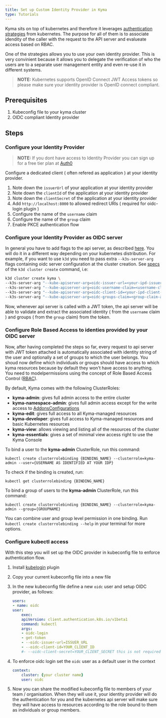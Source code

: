 ```yaml
---
title: Set up Custom Identity Provider in Kyma
type: Tutorials
---
```


Kyma sits on top of kubernetes and therefore it leverages [authentication strategies](https://kubernetes.io/docs/reference/access-authn-authz/authentication/) from kubernetes. The purpose for all of them is to associate idendity of the caller with the request to the API server and evalueate access based on RBAC.

One of the strategies allows you to use your own identity provider. This is very convinient because it allows you to delegate the verification of who the users are to a separate user management entity and even re-use it in different systems.

> **NOTE:** Kubernetes supports OpenID Connect JWT Access tokens so please make sure your identity provider is OpenID connect compliant.

## Prerequisites

1. Kubeconfig file to your kyma cluster
2. OIDC compliant Identity provider

## Steps

### Configure your Identity Provider

> **NOTE:** If you dont have access to Identity Provider you can sign up for a free tier plan at [Auth0](https://auth0.com/)

Configure a dedicated client ( often refered as application ) at your identity provider.

1. Note down the `issuerUrl` of your application at your identity provider
2. Note down the `clientId` of the application at your identity provider
3. Note down the `clientSecret` of the application at your identity provider
4. Add `http://localhost:8000` to allowed redirect URIs ( required for oidc-login plugin )
5. Configure the name of the `username` claim
6. Configure the name of the `group` claim
7. Enable PKCE authentication flow 

### Configure your Identity Provider as OIDC server

In general you have to add flags to the api server, as described [here](https://kubernetes.io/docs/reference/access-authn-authz/authentication/#configuring-the-api-server). You will do it in a different way depending on your kubernetes distribution.
For example, if you want to use `k3d` you need to pass extra `--k3s-server-arg` flags containing oidc server configuration at the cluster creation. See [specs](https://k3d.io/usage/commands/k3d_cluster_create/) of the `k3d cluster create` command, i.e:

```bash
k3d cluster create kyma \
--k3s-server-arg "--kube-apiserver-arg=oidc-issuer-url=<your-ipd-issuer-url>" \
--k3s-server-arg "--kube-apiserver-arg=oidc-username-claim=<username-claim-at-your-ipd>" \
--k3s-server-arg "--kube-apiserver-arg=oidc-client-id=<your-ipd-client-id>" \
--k3s-server-arg "--kube-apiserver-arg=oidc-groups-claim=<group-claim-at-your-ipd>" \
```

Now, whenever api server is called with a JWT token, the api server will be able to validate and extract the associated identity ( from the `username` claim ) and groups ( from the `group` claim) from the token.


### Configure Role Based Access to identies provided by your OIDC server

Now, after having completed the steps so far, every request to api server with JWT token attached is automatically associated with identity string of the user and optionally a set of groups to which the user belongs. You shoud now define which individuals or groups should have access to which kyma resources because by default they won't have access to anything. You need to modelpermissions using the concept of Role Based Access Control ([RBAC](https://kubernetes.io/docs/reference/access-authn-authz/rbac/)).

By default, Kyma comes with the following ClusterRoles:

- **kyma-admin**: gives full admin access to the entire cluster
- **kyma-namespace-admin**: gives full admin access except for the write access to [AddonsConfigurations](/components/helm-broker#custom-resource-addons-configuration)
- **kyma-edit**: gives full access to all Kyma-managed resources
- **kyma-developer**: gives full access to Kyma-managed resources and basic Kubernetes resources
- **kyma-view**: allows viewing and listing all of the resources of the cluster
- **kyma-essentials**: gives a set of minimal view access right to use the Kyma Console

To bind a user to the **kyma-admin** ClusterRole, run this command:

```
kubectl create clusterrolebinding {BINDING_NAME} --clusterrole=kyma-admin --user={USERNAME AS IDENTIFIED AT YOUR IDP}
```

To check if the binding is created, run:

```
kubectl get clusterrolebinding {BINDING_NAME}
```

To bind a group of users to the **kyma-admin** ClusterRole, run this command:

```
kubectl create clusterrolebinding {BINDING_NAME} --clusterrole=kyma-admin --group={GROUPNAME}
```

You can combine user and group level permission in one binding. Run `kubectl create clusterrolebinding --help` in your terminal for more options.

### Configure kubectl access

With this step you will set up the OIDC provider in  kubeconfig file to enforce authentication flow.

1. Install [kubelogin](https://github.com/int128/kubelogin) plugin
2. Copy your current kubeconfig file into a new file
3. In the new kubeconfig file define a new `oidc` user and setup OIDC provider, as follows: 

    ```yaml
    users:
    - name: oidc
    user:
        exec:
        apiVersion: client.authentication.k8s.io/v1beta1
        command: kubectl
        args:
        - oidc-login
        - get-token
        - --oidc-issuer-url=ISSUER_URL
        - --oidc-client-id=YOUR_CLIENT_ID
        #- --oidc-client-secret=YOUR_CLIENT_SECRET this is not required if your OICS server supports PKCE authentication flow
    ```
4. To enforce oidc login set the `oidc` user as a default user in the context
    ```yaml
    context:
        cluster: {your cluster name}
        user: oidc
    ```
5. Now you can share the modified kubeconfig file to members of your team / organisation. When they will use it, your identity provider will do the authentication for you and the kubernetes api server will make sure they will have access to resources according to the role bound to them as individuals or group members.     